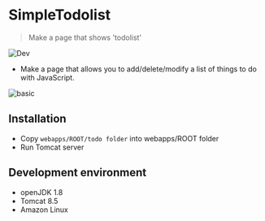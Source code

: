 # SimpleTodolist
> Make a page that shows 'todolist'

![Dev][dev-image]
- Make a page that allows you to add/delete/modify a list of things to do with JavaScript.

![basic](https://user-images.githubusercontent.com/25261274/76545997-106f6d80-64ce-11ea-8666-d7b91e1b5109.PNG)

## Installation
- Copy `webapps/ROOT/todo folder` into webapps/ROOT folder
- Run Tomcat server

## Development environment
- openJDK 1.8
- Tomcat 8.5
- Amazon Linux


<!-- Markdown link & img dfn's -->
[dev-image]: https://img.shields.io/badge/Dev-Web-orange
